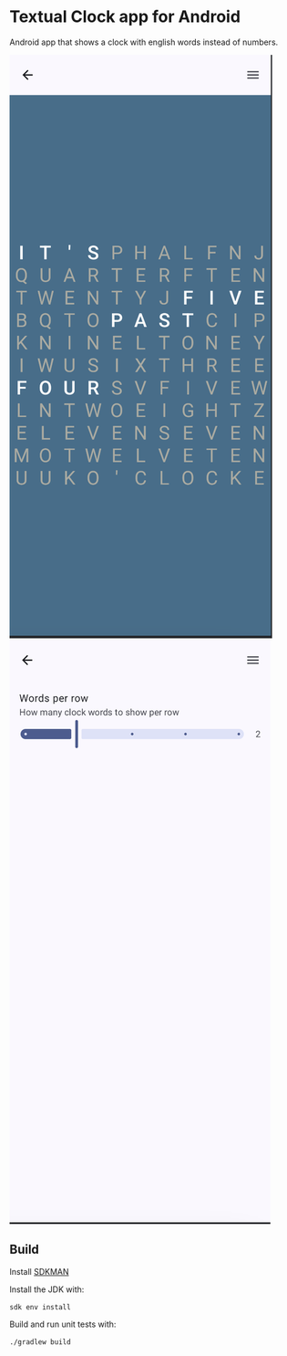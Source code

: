# Textual Clock app for Android

Android app that shows a clock with english words instead of numbers.

![Clock screen](docs/images/clock.png)
![Settings screen](docs/images/settings.png)

## Build

Install [SDKMAN](https://sdkman.io/)

Install the JDK with:

```
sdk env install
```

Build and run unit tests with:

```
./gradlew build
```
